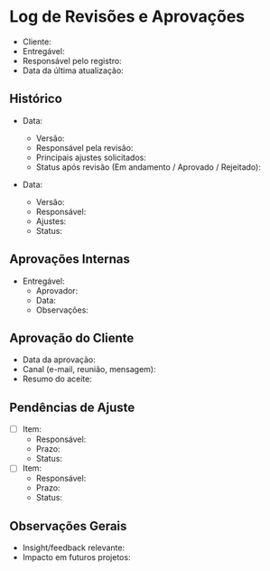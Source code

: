 # Log de Revisões e Aprovações

- Cliente:
- Entregável:
- Responsável pelo registro:
- Data da última atualização:

## Histórico

- Data:
  - Versão:
  - Responsável pela revisão:
  - Principais ajustes solicitados:
  - Status após revisão (Em andamento / Aprovado / Rejeitado):

- Data:
  - Versão:
  - Responsável:
  - Ajustes:
  - Status:

## Aprovações Internas

- Entregável:
  - Aprovador:
  - Data:
  - Observações:

## Aprovação do Cliente

- Data da aprovação:
- Canal (e-mail, reunião, mensagem):
- Resumo do aceite:

## Pendências de Ajuste

- [ ] Item:
  - Responsável:
  - Prazo:
  - Status:
- [ ] Item:
  - Responsável:
  - Prazo:
  - Status:

## Observações Gerais

- Insight/feedback relevante:
- Impacto em futuros projetos:
